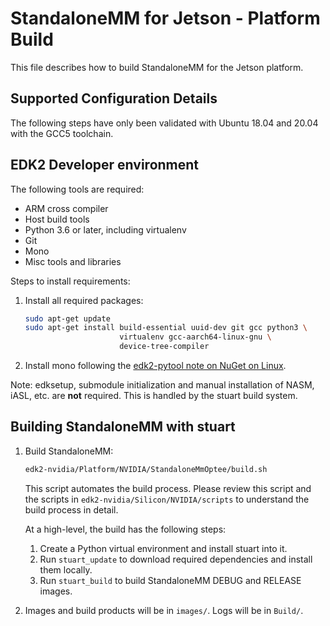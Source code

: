 # StandaloneMM for Jetson - Platform Build

This file describes how to build StandaloneMM for the Jetson platform.

## Supported Configuration Details

The following steps have only been validated with Ubuntu 18.04 and 20.04 with
the GCC5 toolchain.

## EDK2 Developer environment

The following tools are required:
  - ARM cross compiler
  - Host build tools
  - Python 3.6 or later, including virtualenv
  - Git
  - Mono
  - Misc tools and libraries

Steps to install requirements:
1. Install all required packages:

    ``` bash
    sudo apt-get update
    sudo apt-get install build-essential uuid-dev git gcc python3 \
                         virtualenv gcc-aarch64-linux-gnu \
                         device-tree-compiler
    ```

2. Install mono following the [edk2-pytool note on NuGet on Linux](https://github.com/tianocore/edk2-pytool-extensions/blob/master/docs/usability/using_extdep.md#a-note-on-nuget-on-linux).

Note: edksetup, submodule initialization and manual installation of NASM, iASL,
etc. are **not** required.  This is handled by the stuart build system.

## Building StandaloneMM with stuart

1. Build StandaloneMM:

    ``` bash
    edk2-nvidia/Platform/NVIDIA/StandaloneMmOptee/build.sh
    ```

    This script automates the build process.  Please review this script and the
    scripts in `edk2-nvidia/Silicon/NVIDIA/scripts` to understand the build
    process in detail.

    At a high-level, the build has the following steps:

    1. Create a Python virtual environment and install stuart into it.
    2. Run `stuart_update` to download required dependencies and install them locally.
    3. Run `stuart_build` to build StandaloneMM DEBUG and RELEASE images.

2. Images and build products will be in `images/`.  Logs will be in `Build/`.
